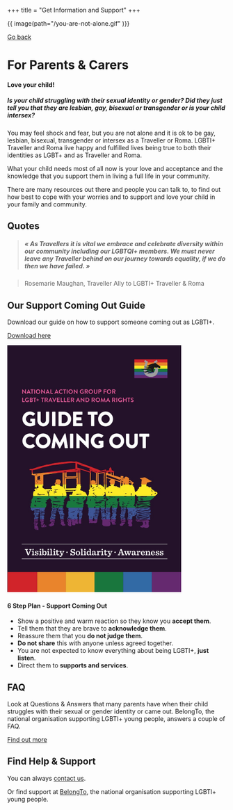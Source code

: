 +++
title = "Get Information and Support"
+++

{{ image(path="/you-are-not-alone.gif" )}}

[Go back](/get-support)

# For Parents & Carers

#### Love your child!

##### Is your child struggling with their sexual identity or gender? Did they just tell you that they are lesbian, gay, bisexual or transgender or is your child intersex?

You may feel shock and fear, but you are not alone and it is ok to be gay, lesbian, bisexual, transgender or intersex as a Traveller or Roma. LGBTI+ Traveller and Roma live happy and fulfilled lives being true to both their identities as LGBT+ and as Traveller and Roma. 

What your child needs most of all now is your love and acceptance and the knowledge that you support them in living a full life in your community. 

There are many resources out there and people you can talk to, to find out how best to cope with your worries and to support and love your child in your family and community.


## Quotes

> ##### « As Travellers it is vital we embrace and celebrate diversity within our community including our LGBTQI+ members. We must never leave any Traveller behind on our journey towards equality, if we do then we have failed. »

> Rosemarie Maughan, Traveller Ally to LGBTI+ Traveller & Roma

## Our Support Coming Out Guide

Download our guide on how to support someone coming out as LGBTI+. 

[Download here](/guide-support-coming-out.pdf)

<img src="/guide-support-coming-out.jpg" width=400>

#### 6 Step Plan  - Support Coming Out

- Show a positive and warm reaction so they know you **accept them**.
- Tell them that they are brave to **acknowledge them**.
- Reassure them that you **do not judge them**.
- **Do not share** this with anyone unless agreed together.
- You are not expected to know everything about being LGBTI+, **just listen**.
- Direct them to **supports and services**.

## FAQ

Look at Questions & Answers that many parents have when their child struggles with their sexual or gender identity or came out. BelongTo, the national organisation supporting LGBTI+ young people, answers a couple of FAQ.

[Find out more](https://www.belongto.org/parents/advice/)

## Find Help & Support

You can always [contact us](/contact).

Or find support at [BelongTo](https://www.belongto.org/parents/), the national organisation supporting LGBTI+ young people.
